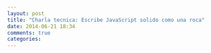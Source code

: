 ```yaml
---
layout: post
title: "Charla tecnica: Escribe JavaScript solido como una roca"
date: 2014-06-21 18:34
comments: true
categories: 
---
```

